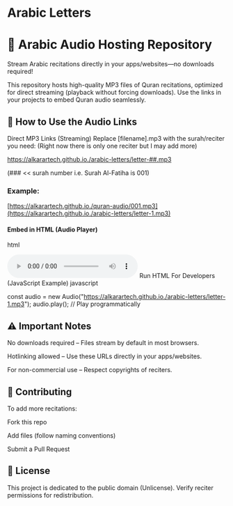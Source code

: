 # Arabic Letters
# 📖 Arabic Audio Hosting Repository
Stream Arabic recitations directly in your apps/websites—no downloads required!

This repository hosts high-quality MP3 files of Quran recitations, optimized for direct streaming (playback without forcing downloads). Use the links in your projects to embed Quran audio seamlessly.

## 🔗 How to Use the Audio Links
Direct MP3 Links (Streaming)
Replace [filename].mp3 with the surah/reciter you need:
(Right now there is only one reciter but I may add more)

https://alkarartech.github.io./arabic-letters/letter-##.mp3

(### << surah number i.e. Surah Al-Fatiha is 001)

### Example:

[https://alkarartech.github.io./quran-audio/001.mp3](https://alkarartech.github.io./arabic-letters/letter-1.mp3)

#### Embed in HTML (Audio Player)
html

<audio controls>
  <source src="https://alkarartech.github.io./quran-audio/001.mp3" type="audio/mpeg">
  Your browser does not support the audio element.
</audio>
Run HTML
For Developers (JavaScript Example)
javascript


const audio = new Audio("https://alkarartech.github.io./arabic-letters/letter-1.mp3");
audio.play(); // Play programmatically

## ⚠️ Important Notes
No downloads required – Files stream by default in most browsers.

Hotlinking allowed – Use these URLs directly in your apps/websites.

For non-commercial use – Respect copyrights of reciters.

## 🤝 Contributing
To add more recitations:

Fork this repo

Add files (follow naming conventions)

Submit a Pull Request

## 📜 License
This project is dedicated to the public domain (Unlicense). Verify reciter permissions for redistribution.
